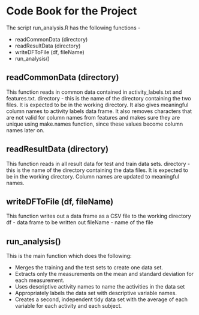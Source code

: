 Code Book for the Project
=========================

The script run_analysis.R has the following functions -

- readCommonData (directory)
- readResultData (directory)
- writeDFToFile (df, fileName)
- run_analysis()

readCommonData (directory)
--------------------------
This function reads in common data contained in activity_labels.txt and features.txt.
directory - this is the name of the directory containing the two files. It is expected to be in the working directory.
It also gives meaningful column names to activity labels data frame.
It also removes characters that are not valid for column names from features and makes sure they are unique
using make.names function, since these values become column names later on.

readResultData (directory)
--------------------------
This function reads in all result data for test and train data sets.
directory - this is the name of the directory containing the data files. It is expected to be in the working directory.
Column names are updated to meaningful names.

writeDFToFile (df, fileName)
----------------------------
This function writes out a data frame as a CSV file to the working directory
df - data frame to be written out
fileName - name of the file

run_analysis()
--------------
This is the main function which does the following:
- Merges the training and the test sets to create one data set.
- Extracts only the measurements on the mean and standard deviation for each measurement. 
- Uses descriptive activity names to name the activities in the data set
- Appropriately labels the data set with descriptive variable names. 
- Creates a second, independent tidy data set with the average of each variable for each activity and each subject. 

